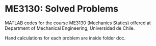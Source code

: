# ME3130: Solved Problems
MATLAB codes for the course ME3130 (Mechanics Statics) offered at Department of Mechanical Engineering, Universidad de Chile.

Hand calculations for each problem are inside folder doc.

